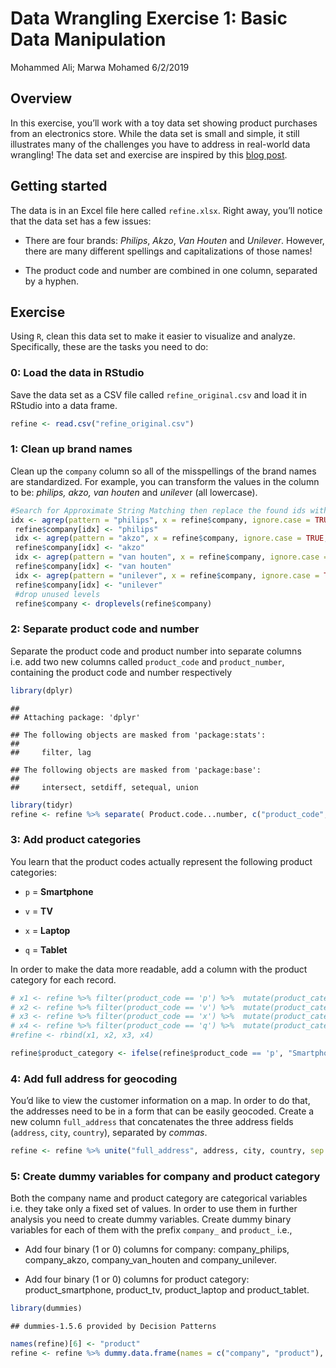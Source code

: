 Data Wrangling Exercise 1: Basic Data Manipulation
================
Mohammed Ali; Marwa Mohamed
6/2/2019

## Overview

In this exercise, you’ll work with a toy data set showing product
purchases from an electronics store. While the data set is small and
simple, it still illustrates many of the challenges you have to address
in real-world data wrangling\! The data set and exercise are inspired by
this [blog
post](http://d3-media.blogspot.nl/2013/11/how-to-refine-your-data.html).

## Getting started

The data is in an Excel file here called `refine.xlsx`. Right away,
you’ll notice that the data set has a few issues:

  - There are four brands: *Philips*, *Akzo*, *Van Houten* and
    *Unilever*. However, there are many different spellings and
    capitalizations of those names\!

  - The product code and number are combined in one column, separated by
    a hyphen.

## Exercise

Using `R`, clean this data set to make it easier to visualize and
analyze. Specifically, these are the tasks you need to do:

### 0: Load the data in RStudio

Save the data set as a CSV file called `refine_original.csv` and load it
in RStudio into a data frame.

``` r
refine <- read.csv("refine_original.csv")
```

### 1: Clean up brand names

Clean up the `company` column so all of the misspellings of the brand
names are standardized. For example, you can transform the values in the
column to be: *philips, akzo, van houten* and *unileve*r (all
lowercase).

``` r
#Search for Approximate String Matching then replace the found ids with correct string
idx <- agrep(pattern = "philips", x = refine$company, ignore.case = TRUE, value =   FALSE, max.distance = 3)
 refine$company[idx] <- "philips"
 idx <- agrep(pattern = "akzo", x = refine$company, ignore.case = TRUE, value = FALSE, max.distance = 2)
 refine$company[idx] <- "akzo"
 idx <- agrep(pattern = "van houten", x = refine$company, ignore.case = TRUE, value = FALSE, max.distance = 3)
 refine$company[idx] <- "van houten"
 idx <- agrep(pattern = "unilever", x = refine$company, ignore.case = TRUE, value = FALSE, max.distance = 3)
 refine$company[idx] <- "unilever"
 #drop unused levels
 refine$company <- droplevels(refine$company)
```

### 2: Separate product code and number

Separate the product code and product number into separate columns
i.e. add two new columns called `product_code` and `product_number`,
containing the product code and number respectively

``` r
library(dplyr)
```

    ## 
    ## Attaching package: 'dplyr'

    ## The following objects are masked from 'package:stats':
    ## 
    ##     filter, lag

    ## The following objects are masked from 'package:base':
    ## 
    ##     intersect, setdiff, setequal, union

``` r
library(tidyr)
refine <- refine %>% separate( Product.code...number, c("product_code", "product_number"), sep = "-")
```

### 3: Add product categories

You learn that the product codes actually represent the following
product categories:

  - `p` = **Smartphone**

  - `v` = **TV**

  - `x` = **Laptop**

  - `q` = **Tablet**

In order to make the data more readable, add a column with the product
category for each
record.

``` r
# x1 <- refine %>% filter(product_code == 'p') %>%  mutate(product_category = "Smartphone")
# x2 <- refine %>% filter(product_code == 'v') %>%  mutate(product_category = "TV" )
# x3 <- refine %>% filter(product_code == 'x') %>%  mutate(product_category = "Laptop")
# x4 <- refine %>% filter(product_code == 'q') %>%  mutate(product_category = "Tablet" )
#refine <- rbind(x1, x2, x3, x4)

refine$product_category <- ifelse(refine$product_code == 'p', "Smartphone", ifelse(refine$product_code == 'v', "TV", if_else(refine$product_code == 'x', "Laptop", "Tablet")))
```

### 4: Add full address for geocoding

You’d like to view the customer information on a map. In order to do
that, the addresses need to be in a form that can be easily geocoded.
Create a new column `full_address` that concatenates the three address
fields (`address`, `city`, `country`), separated by
*commas*.

``` r
refine <- refine %>% unite("full_address", address, city, country, sep = ",")
```

### 5: Create dummy variables for company and product category

Both the company name and product category are categorical variables
i.e. they take only a fixed set of values. In order to use them in
further analysis you need to create dummy variables. Create dummy binary
variables for each of them with the prefix `company_` and `product_`
i.e.,

  - Add four binary (1 or 0) columns for company: company\_philips,
    company\_akzo, company\_van\_houten and company\_unilever.

  - Add four binary (1 or 0) columns for product category:
    product\_smartphone, product\_tv, product\_laptop and
    product\_tablet.

<!-- end list -->

``` r
library(dummies)
```

    ## dummies-1.5.6 provided by Decision Patterns

``` r
names(refine)[6] <- "product"
refine <- refine %>% dummy.data.frame(names = c("company", "product"), sep = '_')
```
